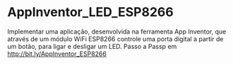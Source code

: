 # AppInventor_LED_ESP8266
Implementar uma aplicação, desenvolvida na ferramenta App Inventor, que através de um módulo WiFi ESP8266 controle uma porta digital a partir de um botão, para ligar e desligar um LED.
Passo a Passp em http://bit.ly/AppInventor_ESP8266
